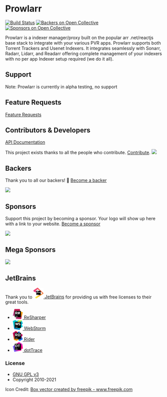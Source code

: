 # Prowlarr

[![Build Status](https://dev.azure.com/Prowlarr/Prowlarr/_apis/build/status/Prowlarr.Prowlarr?branchName=develop)](https://dev.azure.com/Prowlarr/Prowlarr/_build/latest?definitionId=1&branchName=develop)
[![Backers on Open Collective](https://opencollective.com/Prowlarr/backers/badge.svg)](#backers) 
[![Sponsors on Open Collective](https://opencollective.com/Prowlarr/sponsors/badge.svg)](#sponsors)

Prowlarr is a indexer manager/proxy built on the popular arr .net/reactjs base stack to integrate with your various PVR apps. Prowlarr supports both Torrent Trackers and Usenet Indexers. It integrates seamlessly with Sonarr, Radarr, Lidarr, and Readarr offering complete management of your indexers with no per app Indexer setup required (we do it all).

## Support
Note: Prowlarr is currently in alpha testing, no support

## Feature Requests

[Feature Requests](https://github.com/Prowlarr/Prowlarr/issues/new?assignees=&template=feature_request.md&Type%3A%20Feature%20Request&title=)

## Contributors & Developers
[API Documentation](https://prowlarr.com/docs/api/)

This project exists thanks to all the people who contribute. [Contribute](CONTRIBUTING.md).
<a href="https://github.com/Prowlarr/Prowlarr/graphs/contributors"><img src="https://opencollective.com/Prowlarr/contributors.svg?width=890&button=false" /></a>


## Backers

Thank you to all our backers! 🙏 [Become a backer](https://opencollective.com/Prowlarr#backer)

<img src="https://opencollective.com/Prowlarr/backers.svg?width=890"></a>

## Sponsors

Support this project by becoming a sponsor. Your logo will show up here with a link to your website. [Become a sponsor](https://opencollective.com/Prowlarr#sponsor)

<img src="https://opencollective.com/Prowlarr/sponsors.svg?width=890"></a>

## Mega Sponsors

<img src="https://opencollective.com/Prowlarr/tiers/mega-sponsor.svg?width=890"></a>

## JetBrains
Thank you to [<img src="/Logo/jetbrains.svg" alt="JetBrains" width="32"> JetBrains](http://www.jetbrains.com/) for providing us with free licenses to their great tools.

* [<img src="/Logo/resharper.svg" alt="ReSharper" width="32"> ReSharper](http://www.jetbrains.com/resharper/)
* [<img src="/Logo/webstorm.svg" alt="WebStorm" width="32"> WebStorm](http://www.jetbrains.com/webstorm/)	
* [<img src="/Logo/rider.svg" alt="Rider" width="32"> Rider](http://www.jetbrains.com/rider/)	
* [<img src="/Logo/dottrace.svg" alt="dotTrace" width="32"> dotTrace](http://www.jetbrains.com/dottrace/)

### License

* [GNU GPL v3](http://www.gnu.org/licenses/gpl.html)
* Copyright 2010-2021

Icon Credit:
<a href="https://www.freepik.com/vectors/box">Box vector created by freepik - www.freepik.com</a>
